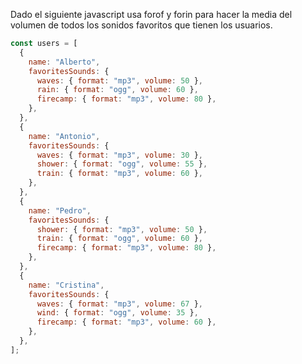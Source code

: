 Dado el siguiente javascript usa forof y forin para hacer la media del volumen de todos los sonidos favoritos que tienen los usuarios.

```js
const users = [
  {
    name: "Alberto",
    favoritesSounds: {
      waves: { format: "mp3", volume: 50 },
      rain: { format: "ogg", volume: 60 },
      firecamp: { format: "mp3", volume: 80 },
    },
  },
  {
    name: "Antonio",
    favoritesSounds: {
      waves: { format: "mp3", volume: 30 },
      shower: { format: "ogg", volume: 55 },
      train: { format: "mp3", volume: 60 },
    },
  },
  {
    name: "Pedro",
    favoritesSounds: {
      shower: { format: "mp3", volume: 50 },
      train: { format: "ogg", volume: 60 },
      firecamp: { format: "mp3", volume: 80 },
    },
  },
  {
    name: "Cristina",
    favoritesSounds: {
      waves: { format: "mp3", volume: 67 },
      wind: { format: "ogg", volume: 35 },
      firecamp: { format: "mp3", volume: 60 },
    },
  },
];
```
